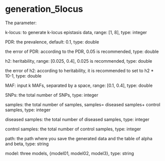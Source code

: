 # generation_5locus

The parameter: 

k-locus: to generate k-locus epistasis data, range: [1, 8], type: integer

PDR: the prevalence, default: 0.1, type: double

the error of PDR: according to the PDR, 0.05 is recommended, type: double

h2: heritability, range: [0.025, 0.4], 0.025 is recommended, type: double

the error of h2: according to heritability, it is recommended to set to h2 * 10-1, type: double

MAF: input k MAFs, separated by a space, range: [0.1, 0.4], type: double

SNPs: the total number of SNPs, type: integer

samples: the total number of samples, samples= diseased samples+ control samples, type: integer

diseased samples: the total number of diseased samples, type: integer

control samples: the total number of control samples, type: integer

path: the path where you save the generated data and the table of alpha and beta, type: string

model: three models, {model01, model02, model3}, type: string
